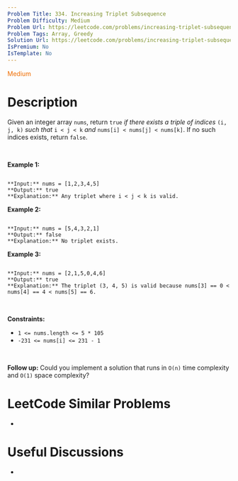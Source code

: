 ```yaml
---
Problem Title: 334. Increasing Triplet Subsequence
Problem Difficulty: Medium
Problem Url: https://leetcode.com/problems/increasing-triplet-subsequence/
Problem Tags: Array, Greedy
Solution Url: https://leetcode.com/problems/increasing-triplet-subsequence/solution/
IsPremium: No
IsTemplate: No
---
```


<span style="color: rgb(239, 108, 0);">Medium</span>

# Description

Given an integer array `nums`, return `true` *if there exists a triple of indices* `(i, j, k)` *such that* `i < j < k` *and* `nums[i] < nums[j] < nums[k]`. If no such indices exists, return `false`.


 


**Example 1:**



```

**Input:** nums = [1,2,3,4,5]
**Output:** true
**Explanation:** Any triplet where i < j < k is valid.

```

**Example 2:**



```

**Input:** nums = [5,4,3,2,1]
**Output:** false
**Explanation:** No triplet exists.

```

**Example 3:**



```

**Input:** nums = [2,1,5,0,4,6]
**Output:** true
**Explanation:** The triplet (3, 4, 5) is valid because nums[3] == 0 < nums[4] == 4 < nums[5] == 6.

```

 


**Constraints:**


* `1 <= nums.length <= 5 * 105`
* `-231 <= nums[i] <= 231 - 1`


 


**Follow up:** Could you implement a solution that runs in `O(n)` time complexity and `O(1)` space complexity?

# LeetCode Similar Problems

- []()

# Useful Discussions

- []()

